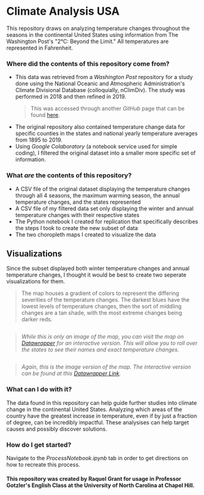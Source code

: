 # Climate Analysis USA

This repository draws on analyzing temperature changes throughout the seasons in the continental United States using information from The Washington Post's "2°C: Beyond the Limit." All temperatures are represented in Fahrenheit. 
 
### Where did the contents of this repository come from?

- This data was retrieved from a *Washington Post* repository for a study done using the National Oceanic and Atmospheric Administration's Climate Divisional Database (colloquially, nClimDiv). The study was performed in 2018 and then refined in 2019.
   > This was accessed through another *GitHub* page that can be found [here](https://github.com/washingtonpost/data-2C-beyond-the-limit-usa).
- The original repository also contained temperature change data for specific counties in the states and national yearly temperature averages from 1895 to 2019.
- Using *Google Colaboratory* (a notebook service used for simple coding), I filtered the original dataset into a smaller more specific set of information. 

### What *are* the contents of this repository?

-  A CSV file of the original dataset displaying the temperature changes through all 4 seasons, the maximum warming season, the annual temperature changes, and the states represented
-  A CSV file of my filtered data set only displaying the winter and annual temperature changes with their respective states
- The Python notebook I created for replication that specifically describes the steps I took to create the new subset of data  
- The two choropleth maps I created to visualize the data

## Visualizations

Since the subset displayed both winter temperature changes and annual temperature changes, I thought it would be best to create two seperate visualizations for them. 

>The map houses a gradient of colors to represent the differing severities of the temperature changes. The darkest blues have the lowest levels of temperature changes, then the sort of middling changes are a tan shade, with the most extreme changes being darker reds.

<noscript><img src="https://datawrapper.dwcdn.net/EWX4t/full.png" alt="" /></noscript></div>


>*While this is only an image of the map, you can visit the map on [Datawrapper](https://www.datawrapper.de/_/EWX4t/) for an interactive version. This will allow you to roll over the states to see their names and exact temperature changes.*

<noscript><img src="https://datawrapper.dwcdn.net/XBE66/full.png" alt="" /></noscript></div>

>*Again, this is the image version of the map. The interactive version can be found at this [Datawrapper Link](https://www.datawrapper.de/_/XBE66/).*


### What can I do with it?

The data found in this repository can help guide further studies into climate change in the continental United States. Analyzing which areas of the country have the greatest increase in temperature, even if by just a fraction of degree, can be incredibly impactful. These analysises can help target causes and possibly discover solutions.

### How do I get started?

Navigate to the *ProcessNotebook.ipynb* tab in order to get directions on how to recreate this process. 
#### This repository was created by Raquel Grant for usage in Professor Gotzler's English Class at the University of North Carolina at Chapel Hill. 
